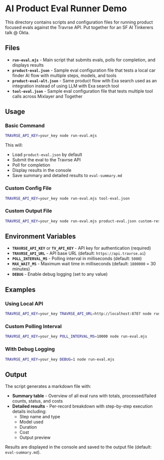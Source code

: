 # AI Product Eval Runner Demo

This directory contains scripts and configuration files for running product focused evals against the Travrse API. Put together for an SF AI Tinkerers talk @ Okta.

## Files

- **`run-eval.mjs`** - Main script that submits evals, polls for completion, and displays results
- **`product-eval.json`** - Sample eval configuration file that tests a local car finder AI flow with multiple steps, models, and tools
- **`product-eval-alt.json`** - Same product flow with Exa search used as an integration instead of using LLM with Exa search tool
- **`tool-eval.json`** - Sample eval configuration file that tests multiple tool calls across Mixlayer and Together

## Usage

### Basic Command

```bash
TRAVRSE_API_KEY=your_key node run-eval.mjs
```

This will:
- Load `product-eval.json` by default
- Submit the eval to the Travrse API
- Poll for completion
- Display results in the console
- Save summary and detailed results to `eval-summary.md`

### Custom Config File

```bash
TRAVRSE_API_KEY=your_key node run-eval.mjs tool-eval.json
```

### Custom Output File

```bash
TRAVRSE_API_KEY=your_key node run-eval.mjs product-eval.json custom-results.md
```

## Environment Variables

- **`TRAVRSE_API_KEY`** or **`TV_API_KEY`** - API key for authentication (required)
- **`TRAVRSE_API_URL`** - API base URL (default: `https://api.travrse.ai`)
- **`POLL_INTERVAL_MS`** - Polling interval in milliseconds (default: `5000`)
- **`MAX_WAIT_MS`** - Maximum wait time in milliseconds (default: `1800000` = 30 minutes)
- **`DEBUG`** - Enable debug logging (set to any value)

## Examples

### Using Local API

```bash
TRAVRSE_API_KEY=your_key TRAVRSE_API_URL=http://localhost:8787 node run-eval.mjs
```

### Custom Polling Interval

```bash
TRAVRSE_API_KEY=your_key POLL_INTERVAL_MS=10000 node run-eval.mjs
```

### With Debug Logging

```bash
TRAVRSE_API_KEY=your_key DEBUG=1 node run-eval.mjs
```

## Output

The script generates a markdown file with:
- **Summary table** - Overview of all eval runs with totals, processed/failed counts, status, and costs
- **Detailed results** - Per-record breakdown with step-by-step execution details including:
  - Step name and type
  - Model used
  - Duration
  - Cost
  - Output preview

Results are displayed in the console and saved to the output file (default: `eval-summary.md`).

